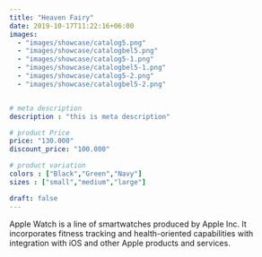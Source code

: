 ```yaml
---
title: "Heaven Fairy"
date: 2019-10-17T11:22:16+06:00
images: 
  - "images/showcase/catalog5.png"
  - "images/showcase/catalogbel5.png"
  - "images/showcase/catalog5-1.png"
  - "images/showcase/catalogbel5-1.png"
  - "images/showcase/catalog5-2.png"
  - "images/showcase/catalogbel5-2.png"


# meta description
description : "this is meta description"

# product Price
price: "130.000"
discount_price: "100.000"

# product variation
colors : ["Black","Green","Navy"]
sizes : ["small","medium","large"]

draft: false
---
```


Apple Watch is a line of smartwatches produced by Apple Inc. It incorporates fitness tracking and health-oriented capabilities with integration with iOS and other Apple products and services.

